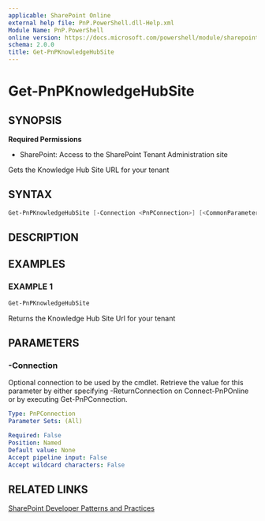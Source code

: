 ```yaml
---
applicable: SharePoint Online
external help file: PnP.PowerShell.dll-Help.xml
Module Name: PnP.PowerShell
online version: https://docs.microsoft.com/powershell/module/sharepoint-pnp/get-pnpknowledgehubsite
schema: 2.0.0
title: Get-PnPKnowledgeHubSite
---
```


# Get-PnPKnowledgeHubSite

## SYNOPSIS

**Required Permissions**

* SharePoint: Access to the SharePoint Tenant Administration site

Gets the Knowledge Hub Site URL for your tenant

## SYNTAX

```powershell
Get-PnPKnowledgeHubSite [-Connection <PnPConnection>] [<CommonParameters>]
```

## DESCRIPTION

## EXAMPLES

### EXAMPLE 1
```powershell
Get-PnPKnowledgeHubSite
```

Returns the Knowledge Hub Site Url for your tenant

## PARAMETERS

### -Connection
Optional connection to be used by the cmdlet. Retrieve the value for this parameter by either specifying -ReturnConnection on Connect-PnPOnline or by executing Get-PnPConnection.

```yaml
Type: PnPConnection
Parameter Sets: (All)

Required: False
Position: Named
Default value: None
Accept pipeline input: False
Accept wildcard characters: False
```

## RELATED LINKS

[SharePoint Developer Patterns and Practices](https://aka.ms/sppnp)